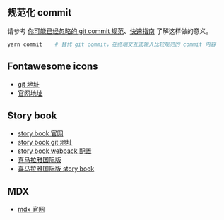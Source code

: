 ## 规范化 commit

请参考 [你可能已经忽略的 git commit 规范](https://juejin.im/post/5e0c82a15188253a907111dc)、[快速指南](https://juejin.im/post/5eba4d4f6fb9a043890a33a4) 了解这样做的意义。

```bash
yarn commit    # 替代 git commit，在终端交互式输入比较规范的 commit 内容
```

## Fontawesome icons

- [git 地址](https://github.com/FortAwesome/react-fontawesome)
- [官网地址](https://fontawesome.com/icons)

## Story book

- [story book 官网](https://storybook.js.org/)
- [story book git 地址](https://github.com/storybookjs/storybook)
- [story book webpack 配置](https://storybook.js.org/docs/react/configure/webpack#extending-storybooks-webpack-config)
- [喜马拉雅国际版](http://npm.ximalaya.com/package/@xmly/cat-ui)
- [喜马拉雅国际版 story book](http://static2.test.ximalaya.com/yx/cat-ui/last/out/index.html?path=/story/%E9%80%9A%E7%94%A8-avatar-%E5%A4%B4%E5%83%8F--size)


## MDX

- [mdx 官网](https://www.mdxjs.cn/)
